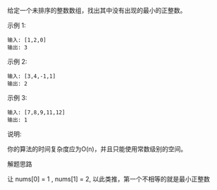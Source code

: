 给定一个未排序的整数数组，找出其中没有出现的最小的正整数。

示例 1:

    输入: [1,2,0]
    输出: 3
示例 2:

    输入: [3,4,-1,1]
    输出: 2
示例 3:

    输入: [7,8,9,11,12]
    输出: 1
说明:

你的算法的时间复杂度应为O(n)，并且只能使用常数级别的空间。


解题思路

让 nums[0] = 1 , nums[1] = 2, 以此类推，第一个不相等的就是最小正整数